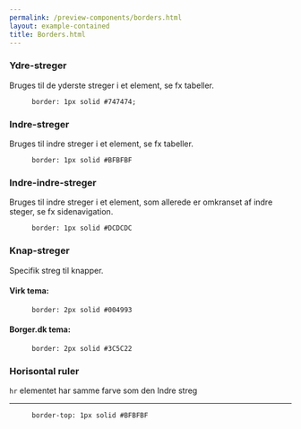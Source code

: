 ```yaml
--- 
permalink: /preview-components/borders.html
layout: example-contained 
title: Borders.html
---
```

<div class="row">
    <div class="col-12 col-md-6">
        <h3 class="h5">Ydre-streger</h3>
        <p class="form-hint">Bruges til de yderste streger i et element, se
            fx tabeller.</p>
        <div class="outer-border-example"></div>
    </div>
    <div class="col-12 col-md-6">
        <figure class="highlight">
            <pre><code class="language-scss" data-lang="scss">border: 1px solid #747474;</code></pre>
        </figure>
    </div>
</div>
<div class="row">
    <div class="col-12 col-md-6">
        <h3 class="h5">Indre-streger</h3>
        <p class="form-hint">Bruges til indre streger i et element, se fx
            tabeller.</p>
        <div class="inner-border-example"></div>
    </div>
    <div class="col-12 col-md-6">
        <figure class="highlight">
            <pre><code class="language-scss" data-lang="scss">border: 1px solid #BFBFBF</code></pre>
        </figure>
    </div>
</div>
<div class="row">
    <div class="col-12 col-md-6">
        <h3 class="h5">Indre-indre-streger</h3>
        <p class="form-hint">Bruges til indre streger i et element, som
            allerede er omkranset af indre steger, se fx sidenavigation.
        </p>
        <div class="inner-inner-border-example"></div>
    </div>
    <div class="col-12 col-md-6">
        <figure class="highlight">
            <pre><code class="language-scss" data-lang="scss">border: 1px solid #DCDCDC</code></pre>
        </figure>
    </div>
</div>
<div class="row">
    <div class="col-12 col-md-6">
        <h3 class="h5">Knap-streger</h3>
        <p class="form-hint">Specifik streg til knapper.</p>
        <div class="button-border-example"></div>
    </div>
    <div class="col-12 col-md-6 mt-4">
        <h4 class="h6 mb-0 mt-0">Virk tema:</h4>
        <figure class="highlight">
            <pre><code class="language-scss" data-lang="scss">border: 2px solid #004993</code></pre>
        </figure>
        <h4 class="h6 mb-0 mt-2">Borger.dk tema:</h4>
        <figure class="highlight">
            <pre><code class="language-scss" data-lang="scss">border: 2px solid #3C5C22</code></pre>
        </figure>
    </div>
</div>
<div class="row mt-8">
    <div class="col-12 col-md-6">
        <h3 class="h5">Horisontal ruler</h3>
        <p class="form-hint"><code>hr</code> elementet har samme farve som
            den Indre streg</p>
        <hr />
    </div>
    <div class="col-12 col-md-6">
        <figure class="highlight">
            <pre><code class="language-scss" data-lang="scss">border-top: 1px solid #BFBFBF</code></pre>
        </figure>
    </div>
</div>